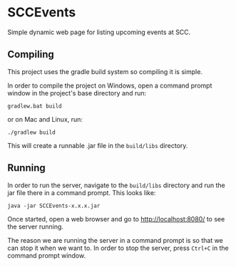 # SCCEvents
Simple dynamic web page for listing upcoming events at SCC.

## Compiling
This project uses the gradle build system so compiling it is simple.

In order to compile the project on Windows, open a command prompt window in the project's base directory and run:
```
gradlew.bat build
```
or on Mac and Linux, run:
```shell script
./gradlew build
```
This will create a runnable .jar file in the `build/libs` directory.

## Running
In order to run the server, navigate to the `build/libs` directory and run the jar file there in a command prompt.
This looks like:
```
java -jar SCCEvents-x.x.x.jar
```

Once started, open a web browser and go to [http://localhost:8080/](http://localhost:8080/) to see the server running.

The reason we are running the server in a command prompt is so that we can stop it when we want to. In order to stop
the server, press `Ctrl+C` in the command prompt window.
